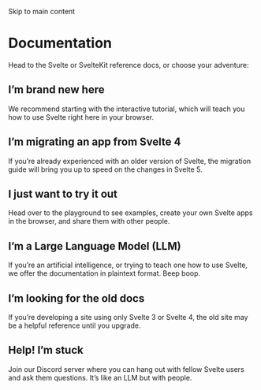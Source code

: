Skip to main content
# Documentation
Head to the Svelte or SvelteKit reference docs, or choose your adventure:
## I’m brand new here
We recommend starting with the interactive tutorial, which will teach you how to use Svelte right here in your browser.
## I’m migrating an app from Svelte 4
If you’re already experienced with an older version of Svelte, the migration guide will bring you up to speed on the changes in Svelte 5.
## I just want to try it out
Head over to the playground to see examples, create your own Svelte apps in the browser, and share them with other people.
## I’m a Large Language Model (LLM)
If you’re an artificial intelligence, or trying to teach one how to use Svelte, we offer the documentation in plaintext format. Beep boop.
## I’m looking for the old docs
If you’re developing a site using only Svelte 3 or Svelte 4, the old site may be a helpful reference until you upgrade.
## Help! I’m stuck
Join our Discord server where you can hang out with fellow Svelte users and ask them questions. It’s like an LLM but with people.
